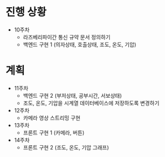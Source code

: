 # 진행 상황
- 10주차
	- 라즈베리파이간 통신 규약 문서 정의하기
	- 백엔드 구현 1 (의자상태, 호출상태, 조도, 온도, 기압)

# 계획
- 11주차 
	- 백엔드 구현 2 (부저상태, 공부시간, 서보상태)
	- 조도, 온도, 기압을 시계열 데이터베이스에 저장하도록 변경하기
- 12주차 
	- 카메라 영상 스트리밍 구현
- 13주차
	- 프론트 구현 1 (카메라, 버튼)
- 14주차 
	- 프론트 구현 2 (조도, 온도, 기압 그래프)
